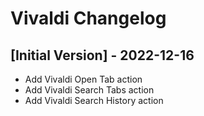 # Vivaldi Changelog

## [Initial Version] - 2022-12-16

- Add Vivaldi Open Tab action
- Add Vivaldi Search Tabs action
- Add Vivaldi Search History action